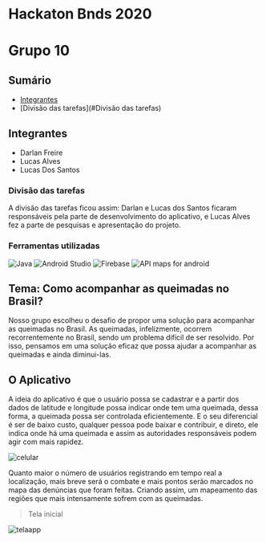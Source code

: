 # Hackaton Bnds 2020
# Grupo 10
## Sumário
- [Integrantes](#Integrantes) 
- [Divisão das tarefas](#Divisão das tarefas)


## Integrantes
  - Darlan Freire
  - Lucas Alves
  - Lucas Dos Santos
### Divisão das tarefas
  A divisão das tarefas ficou assim: Darlan e Lucas dos Santos ficaram responsáveis pela parte de desenvolvimento do aplicativo, e Lucas Alves 
  fez a parte de pesquisas e apresentação do projeto.
### Ferramentas utilizadas
 ![Java](https://s2.glbimg.com/5pgaEIiZXIVWgSTOtfKBtm5AHaU=/695x393/s2.glbimg.com/vME2Bq4OSpm6f6IE16BhcVLR98U=/695x0/s.glbimg.com/po/tt2/f/original/2014/11/14/java-logo.jpg)
 ![Android Studio](https://r00t4bl3.com/uploads/android-studio-6464af9314a635bd20494fd1b343d2fa.png)
 ![Firebase](https://i.ytimg.com/vi/rAcWLPQIL38/maxresdefault.jpg)
 ![API maps for android](https://ubilabs.net/website/var/tmp/image-thumbnails/0/1451/thumb__featureicons/google-maps-android-api.png)

## Tema: Como acompanhar as queimadas no Brasil?
Nosso grupo escolheu o desafio de propor uma solução para acompanhar as queimadas no Brasil.
As queimadas, infelizmente, ocorrem recorrentemente no Brasil, sendo um problema difícil de
ser resolvido. Por isso, pensamos em uma solução eficaz que possa ajudar a acompanhar  as
queimadas e ainda diminui-las.
## O Aplicativo
A ideia do aplicativo é que o usuário possa se cadastrar e a partir dos dados de latitude 
e longitude possa indicar onde tem uma queimada, dessa forma, a queimada possa ser controlada 
eficientemente. E o seu diferencial é ser de baixo custo, qualquer pessoa pode baixar e 
contribuir, e direto, ele indica onde há uma queimada e assim as autoridades responsáveis
podem agir com mais rapidez.


![celular](https://user-images.githubusercontent.com/69095977/89129323-d7fb1b00-d4d2-11ea-8fea-ca617aad2441.jpg)

Quanto maior o número de usuários registrando em tempo real a localização, mais breve será 
o combate e mais pontos serão marcados no mapa das denúncias que foram feitas. Criando assim, 
um mapeamento das regiões que mais intensamente sofrem com as queimadas.
> Tela inicial

![telaapp](https://user-images.githubusercontent.com/69095977/89130284-f57fb300-d4d9-11ea-85a7-4299a12922f5.png)

